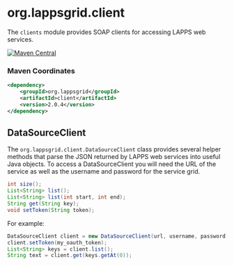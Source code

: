 # org.lappsgrid.client

The `clients` module provides SOAP clients for accessing LAPPS web services.

[![Maven Central](https://maven-badges.herokuapp.com/maven-central/org.lappsgrid/client/badge.svg?style=plastic)](https://maven-badges.herokuapp.com/maven-central/org.lappsgrid/client)

### Maven Coordinates

```xml
<dependency>
    <groupId>org.lappsgrid</groupId>
    <artifactId>client</artifactId>
    <version>2.0.4</version>
</dependency>
```

## DataSourceClient

The `org.lappsgrid.client.DataSourceClient` class provides several helper methods
that parse the JSON returned by LAPPS web services into useful Java objects. To access
a DataSourceClient you will need the URL of the service as well as the username and
password for the service grid.


```java
int size();
List<String> list();
List<String> list(int start, int end);
String get(String key);
void setToken(String token);
```

For example:
```java
DataSourceClient client = new DataSourceClient(url, username, password);
client.setToken(my_oauth_token);
List<String> keys = client.list();
String text = client.get(keys.getAt(0)); 
```

